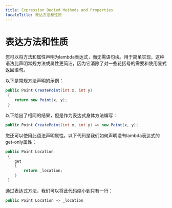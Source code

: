 ```yaml
---
title: Expression Bodied Methods and Properties
localeTitle: 表达方法和性质
---
```

# 表达方法和性质

您可以将方法和属性声明为lambda表达式，而无需语句块。用于简单实现，这种语法比声明常规方法或属性更简洁，因为它消除了对一些花括号的需要和使用显式返回语句。

以下是常规方法声明的示例：

```csharp
public Point CreatePoint(int x, int y) 
 { 
    return new Point(x, y); 
 } 
```

以下给出了相同的结果，但是作为表达式身体方法编写：

```csharp
public Point CreatePoint(int x, int y) => new Point(x, y); 
```

您还可以使用此语法声明属性。以下代码是我们如何声明没有lambda表达式的get-only属性：

```csharp
public Point Location 
 { 
    get 
    { 
        return _location; 
    } 
 } 
```

通过表达式方法，我们可以将此代码缩小到只有一行：

```csharp
public Point Location => _location 

```